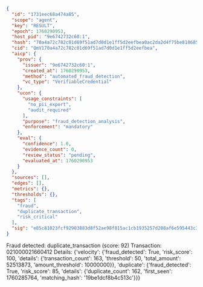 ```json
{
  "id": "1731eec68a474a85",
  "scope": "agent",
  "key": "RESULT",
  "epoch": 1760290953,
  "host_pid": "9e6742732c60:1",
  "hash": "70a4a72c782c01d69f51ad7d0d1e1ff5d2eefbea0ac2da2d4f75be818685df41",
  "cid": "QmV170a4a72c782c01d69f51ad7d0d1e1ff5d2eefbea",
  "aicp": {
    "prov": {
      "issuer": "9e6742732c60:1",
      "created_at": 1760290953,
      "method": "automated_fraud_detection",
      "vc_type": "VerifiableCredential"
    },
    "ucon": {
      "usage_constraints": [
        "no_pii_export",
        "audit_required"
      ],
      "purpose": "fraud_detection_analysis",
      "enforcement": "mandatory"
    },
    "eval": {
      "confidence": 1.0,
      "evidence_count": 0,
      "review_status": "pending",
      "evaluated_at": 1760290953
    }
  },
  "sources": [],
  "edges": [],
  "metrics": {},
  "thresholds": {},
  "tags": [
    "fraud",
    "duplicate_transaction",
    "risk_critical"
  ],
  "sig": "e85c81023fcf92903883d8f52ae98f815ac1cb1935257d208af6e595443c32c1"
}
```

Fraud detected: duplicate_transaction (score: 92)
Transaction: 021000021660412
Details: {'velocity': {'fraud_detected': True, 'risk_score': 100, 'details': {'transaction_count': 163, 'threshold': 50, 'total_amount': 52513873, 'amount_threshold': 10000000}}, 'duplicate': {'fraud_detected': True, 'risk_score': 85, 'details': {'duplicate_count': 162, 'first_seen': 1760285764, 'matching_hash': '19be1dcf8b4c513c'}}}